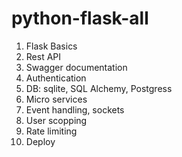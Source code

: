 # python-flask-all
1. Flask Basics
2. Rest API
3. Swagger documentation
4. Authentication
5. DB: sqlite, SQL Alchemy, Postgress
6. Micro services
7. Event handling, sockets
8. User scopping
9. Rate limiting
10. Deploy
